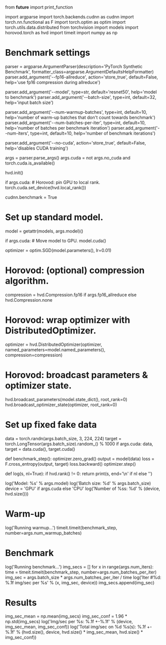 from __future__ import print_function

import argparse
import torch.backends.cudnn as cudnn
import torch.nn.functional as F
import torch.optim as optim
import torch.utils.data.distributed
from torchvision import models
import horovod.torch as hvd
import timeit
import numpy as np

# Benchmark settings
parser = argparse.ArgumentParser(description='PyTorch Synthetic Benchmark',
                                 formatter_class=argparse.ArgumentDefaultsHelpFormatter)
parser.add_argument('--fp16-allreduce', action='store_true', default=False,
                    help='use fp16 compression during allreduce')

parser.add_argument('--model', type=str, default='resnet50',
                    help='model to benchmark')
parser.add_argument('--batch-size', type=int, default=32,
                    help='input batch size')

parser.add_argument('--num-warmup-batches', type=int, default=10,
                    help='number of warm-up batches that don\'t count towards benchmark')
parser.add_argument('--num-batches-per-iter', type=int, default=10,
                    help='number of batches per benchmark iteration')
parser.add_argument('--num-iters', type=int, default=10,
                    help='number of benchmark iterations')

parser.add_argument('--no-cuda', action='store_true', default=False,
                    help='disables CUDA training')

args = parser.parse_args()
args.cuda = not args.no_cuda and torch.cuda.is_available()

hvd.init()

if args.cuda:
    # Horovod: pin GPU to local rank.
    torch.cuda.set_device(hvd.local_rank())

cudnn.benchmark = True

# Set up standard model.
model = getattr(models, args.model)()

if args.cuda:
    # Move model to GPU.
    model.cuda()

optimizer = optim.SGD(model.parameters(), lr=0.01)

# Horovod: (optional) compression algorithm.
compression = hvd.Compression.fp16 if args.fp16_allreduce else hvd.Compression.none

# Horovod: wrap optimizer with DistributedOptimizer.
optimizer = hvd.DistributedOptimizer(optimizer,
                                     named_parameters=model.named_parameters(),
                                     compression=compression)

# Horovod: broadcast parameters & optimizer state.
hvd.broadcast_parameters(model.state_dict(), root_rank=0)
hvd.broadcast_optimizer_state(optimizer, root_rank=0)

# Set up fixed fake data
data = torch.randn(args.batch_size, 3, 224, 224)
target = torch.LongTensor(args.batch_size).random_() % 1000
if args.cuda:
    data, target = data.cuda(), target.cuda()


def benchmark_step():
    optimizer.zero_grad()
    output = model(data)
    loss = F.cross_entropy(output, target)
    loss.backward()
    optimizer.step()


def log(s, nl=True):
    if hvd.rank() != 0:
        return
    print(s, end='\n' if nl else '')


log('Model: %s' % args.model)
log('Batch size: %d' % args.batch_size)
device = 'GPU' if args.cuda else 'CPU'
log('Number of %ss: %d' % (device, hvd.size()))

# Warm-up
log('Running warmup...')
timeit.timeit(benchmark_step, number=args.num_warmup_batches)

# Benchmark
log('Running benchmark...')
img_secs = []
for x in range(args.num_iters):
    time = timeit.timeit(benchmark_step, number=args.num_batches_per_iter)
    img_sec = args.batch_size * args.num_batches_per_iter / time
    log('Iter #%d: %.1f img/sec per %s' % (x, img_sec, device))
    img_secs.append(img_sec)

# Results
img_sec_mean = np.mean(img_secs)
img_sec_conf = 1.96 * np.std(img_secs)
log('Img/sec per %s: %.1f +-%.1f' % (device, img_sec_mean, img_sec_conf))
log('Total img/sec on %d %s(s): %.1f +-%.1f' %
    (hvd.size(), device, hvd.size() * img_sec_mean, hvd.size() * img_sec_conf))